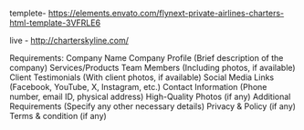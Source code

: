 templete- https://elements.envato.com/flynext-private-airlines-charters-html-template-3VFRLE6

live - http://charterskyline.com/






Requirements:
Company Name
Company Profile (Brief description of the company)
Services/Products
Team Members (Including photos, if available)
Client Testimonials (With client photos, if available)
Social Media Links (Facebook, YouTube, X, Instagram, etc.)
Contact Information (Phone number, email ID, physical address)
High-Quality Photos (if any)
Additional Requirements (Specify any other necessary details)
Privacy & Policy (if any)
Terms & condition (if any)